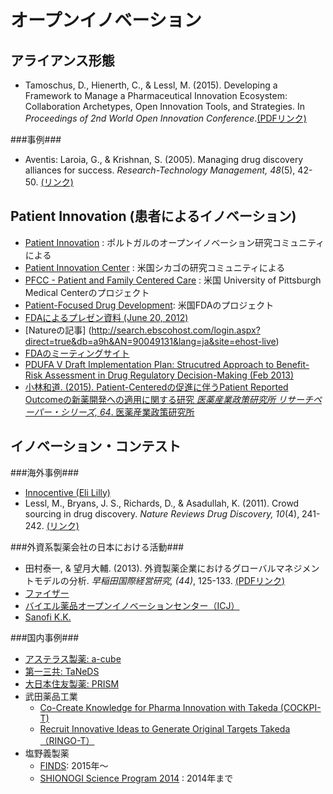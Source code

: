 # オープンイノベーション
## アライアンス形態
* Tamoschus, D., Hienerth, C., & Lessl, M. (2015). Developing a Framework to Manage a Pharmaceutical Innovation Ecosystem: Collaboration Archetypes, Open Innovation Tools, and Strategies. In _Proceedings of 2nd World Open Innovation Conference_.[(PDFリンク)  ](http://woic.corporateinnovation.berkeley.edu/wp-content/uploads/2015/12/D.-Tamoschus-Winning-Best-Student-Paper.pdf)

###事例###
* Aventis: Laroia, G., & Krishnan, S. (2005). Managing drug discovery alliances for success. _Research-Technology Management, 48_(5), 42-50. [(リンク)](http://www.tandfonline.com/doi/abs/10.1080/08956308.2005.11657337)

## Patient Innovation (患者によるイノベーション)
* [Patient Innovation](https://patient-innovation.com/) : ポルトガルのオープンイノベーション研究コミュニティによる
* [Patient Innovation Center](http://www.patientinnovationcenter.org/) : 米国シカゴの研究コミュニティによる
* [PFCC - Patient and Family Centered Care](http://www.pfcc.org/) : 米国 University of Pittsburgh Medical Centerのプロジェクト
* [Patient-Focused Drug Development](http://www.fda.gov/ForIndustry/UserFees/PrescriptionDrugUserFee/ucm347317.htm): 米国FDAのプロジェクト
 * [FDAによるプレゼン資料 (June 20, 2012)](http://www.fda.gov/downloads/AboutFDA/CentersOffices/OfficeofMedicalProductsandTobacco/CDER/UCM310754.pdf)
 * [Natureの記事] (http://search.ebscohost.com/login.aspx?direct=true&db=a9h&AN=90049131&lang=ja&site=ehost-live)
 * [FDAのミーティングサイト](http://www.fda.gov/ForIndustry/UserFees/PrescriptionDrugUserFee/ucm430885.htm)
 * [PDUFA V Draft Implementation Plan: Strucutred Approach to Benefit-Risk Assessment in Drug Regulatory Decision-Making (Feb 2013)](http://www.fda.gov/downloads/ForIndustry/UserFees/PrescriptionDrugUserFee/UCM329758.pdf)
 * [小林和道. (2015). Patient-Centeredの促進に伴うPatient Reported Outcomeの新薬開発への適用に関する研究 _医薬産業政策研究所
リサーチペーパー・シリーズ, 64_. 医薬産業政策研究所](http://www.jpma.or.jp/opir/research/rs_064/paper_64.pdf)

## イノベーション・コンテスト
###海外事例###
* [Innocentive (Eli Lilly)](http://www.innocentive.com/)
 * Lessl, M., Bryans, J. S., Richards, D., & Asadullah, K. (2011). Crowd sourcing in drug discovery. _Nature Reviews Drug Discovery, 10_(4), 241-242.  [(リンク)](http://www.nature.com/nrd/journal/v10/n4/abs/nrd3412.html)

###外資系製薬会社の日本における活動###
* 田村泰一, & 望月大輔. (2013). 外資製薬企業におけるグローバルマネジメントモデルの分析. _早稲田国際経営研究, (44)_, 125-133. [(PDFリンク)](https://dspace.wul.waseda.ac.jp/dspace/bitstream/2065/39157/1/KokusaiKeieiKenkyu_44_Tamura.pdf)
* [ファイザー](http://www.pfizer.co.jp/pfizer/development/innovation/index.html)
* [バイエル薬品オープンイノベーションセンター（ICJ）](https://openinnovation.bayer.co.jp/)
* [Sanofi K.K.](http://www.sanofi.co.jp/l/jp/ja/layout.jsp?scat=B06BF767-6E63-4F24-8C08-DE859116F7A8)

###国内事例###
* [アステラス製薬: a-cube](http://www.astellas.com/jp/a-cube/)
* [第一三共: TaNeDS](http://www.daiichisankyo.co.jp/corporate/rd/taneds/)
* [大日本住友製薬: PRISM](http://www.ds-pharma.co.jp/prism/)
* 武田薬品工業
  * [Co-Create Knowledge for Pharma Innovation with Takeda (COCKPI-T)](https://www.takeda.co.jp/research/openi/cockpit/)
  * [Recruit Innovative Ideas to Generate Original Targets Takeda（RINGO-T）](https://www.takeda.co.jp/research/openi/ringot/)
* 塩野義製薬
  * [FINDS](http://www.shionogi.co.jp/finds/): 2015年〜
  * [SHIONOGI Science Program 2014](http://www.shionogi.co.jp/ssp/jp/) : 2014年まで
